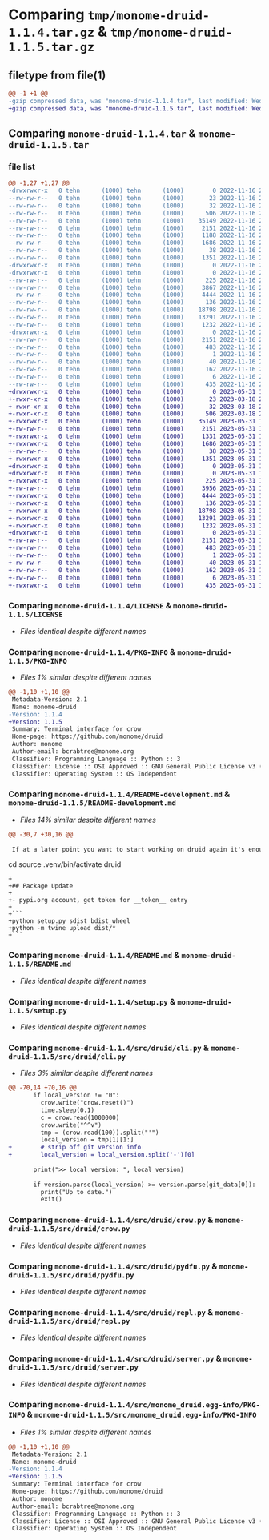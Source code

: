# Comparing `tmp/monome-druid-1.1.4.tar.gz` & `tmp/monome-druid-1.1.5.tar.gz`

## filetype from file(1)

```diff
@@ -1 +1 @@
-gzip compressed data, was "monome-druid-1.1.4.tar", last modified: Wed Nov 16 23:11:26 2022, max compression
+gzip compressed data, was "monome-druid-1.1.5.tar", last modified: Wed May 31 15:28:29 2023, max compression
```

## Comparing `monome-druid-1.1.4.tar` & `monome-druid-1.1.5.tar`

### file list

```diff
@@ -1,27 +1,27 @@
-drwxrwxr-x   0 tehn      (1000) tehn      (1000)        0 2022-11-16 23:11:26.093773 monome-druid-1.1.4/
--rw-rw-r--   0 tehn      (1000) tehn      (1000)       23 2022-11-16 23:05:18.000000 monome-druid-1.1.4/.git_archival.txt
--rw-rw-r--   0 tehn      (1000) tehn      (1000)       32 2022-11-16 23:05:18.000000 monome-druid-1.1.4/.gitattributes
--rw-rw-r--   0 tehn      (1000) tehn      (1000)      506 2022-11-16 23:05:18.000000 monome-druid-1.1.4/.gitignore
--rw-rw-r--   0 tehn      (1000) tehn      (1000)    35149 2022-11-16 23:05:18.000000 monome-druid-1.1.4/LICENSE
--rw-rw-r--   0 tehn      (1000) tehn      (1000)     2151 2022-11-16 23:11:26.093773 monome-druid-1.1.4/PKG-INFO
--rw-rw-r--   0 tehn      (1000) tehn      (1000)     1188 2022-11-16 23:05:18.000000 monome-druid-1.1.4/README-development.md
--rw-rw-r--   0 tehn      (1000) tehn      (1000)     1686 2022-11-16 23:05:18.000000 monome-druid-1.1.4/README.md
--rw-rw-r--   0 tehn      (1000) tehn      (1000)       38 2022-11-16 23:11:26.093773 monome-druid-1.1.4/setup.cfg
--rw-rw-r--   0 tehn      (1000) tehn      (1000)     1351 2022-11-16 23:05:18.000000 monome-druid-1.1.4/setup.py
-drwxrwxr-x   0 tehn      (1000) tehn      (1000)        0 2022-11-16 23:11:26.089774 monome-druid-1.1.4/src/
-drwxrwxr-x   0 tehn      (1000) tehn      (1000)        0 2022-11-16 23:11:26.093773 monome-druid-1.1.4/src/druid/
--rw-rw-r--   0 tehn      (1000) tehn      (1000)      225 2022-11-16 23:05:18.000000 monome-druid-1.1.4/src/druid/__init__.py
--rw-rw-r--   0 tehn      (1000) tehn      (1000)     3867 2022-11-16 23:05:18.000000 monome-druid-1.1.4/src/druid/cli.py
--rw-rw-r--   0 tehn      (1000) tehn      (1000)     4444 2022-11-16 23:05:18.000000 monome-druid-1.1.4/src/druid/crow.py
--rw-rw-r--   0 tehn      (1000) tehn      (1000)      136 2022-11-16 23:05:18.000000 monome-druid-1.1.4/src/druid/exceptions.py
--rw-rw-r--   0 tehn      (1000) tehn      (1000)    18798 2022-11-16 23:05:18.000000 monome-druid-1.1.4/src/druid/pydfu.py
--rw-rw-r--   0 tehn      (1000) tehn      (1000)    13291 2022-11-16 23:05:18.000000 monome-druid-1.1.4/src/druid/repl.py
--rw-rw-r--   0 tehn      (1000) tehn      (1000)     1232 2022-11-16 23:05:18.000000 monome-druid-1.1.4/src/druid/server.py
-drwxrwxr-x   0 tehn      (1000) tehn      (1000)        0 2022-11-16 23:11:26.093773 monome-druid-1.1.4/src/monome_druid.egg-info/
--rw-rw-r--   0 tehn      (1000) tehn      (1000)     2151 2022-11-16 23:11:26.000000 monome-druid-1.1.4/src/monome_druid.egg-info/PKG-INFO
--rw-rw-r--   0 tehn      (1000) tehn      (1000)      483 2022-11-16 23:11:26.000000 monome-druid-1.1.4/src/monome_druid.egg-info/SOURCES.txt
--rw-rw-r--   0 tehn      (1000) tehn      (1000)        1 2022-11-16 23:11:26.000000 monome-druid-1.1.4/src/monome_druid.egg-info/dependency_links.txt
--rw-rw-r--   0 tehn      (1000) tehn      (1000)       40 2022-11-16 23:11:26.000000 monome-druid-1.1.4/src/monome_druid.egg-info/entry_points.txt
--rw-rw-r--   0 tehn      (1000) tehn      (1000)      162 2022-11-16 23:11:26.000000 monome-druid-1.1.4/src/monome_druid.egg-info/requires.txt
--rw-rw-r--   0 tehn      (1000) tehn      (1000)        6 2022-11-16 23:11:26.000000 monome-druid-1.1.4/src/monome_druid.egg-info/top_level.txt
--rw-rw-r--   0 tehn      (1000) tehn      (1000)      435 2022-11-16 23:05:18.000000 monome-druid-1.1.4/test_ws.py
+drwxrwxr-x   0 tehn      (1000) tehn      (1000)        0 2023-05-31 15:28:29.301946 monome-druid-1.1.5/
+-rwxr-xr-x   0 tehn      (1000) tehn      (1000)       23 2023-03-18 22:28:14.000000 monome-druid-1.1.5/.git_archival.txt
+-rwxr-xr-x   0 tehn      (1000) tehn      (1000)       32 2023-03-18 22:28:14.000000 monome-druid-1.1.5/.gitattributes
+-rwxr-xr-x   0 tehn      (1000) tehn      (1000)      506 2023-03-18 22:28:14.000000 monome-druid-1.1.5/.gitignore
+-rwxrwxr-x   0 tehn      (1000) tehn      (1000)    35149 2023-05-31 15:28:19.000000 monome-druid-1.1.5/LICENSE
+-rw-rw-r--   0 tehn      (1000) tehn      (1000)     2151 2023-05-31 15:28:29.301946 monome-druid-1.1.5/PKG-INFO
+-rwxrwxr-x   0 tehn      (1000) tehn      (1000)     1331 2023-05-31 15:28:19.000000 monome-druid-1.1.5/README-development.md
+-rwxrwxr-x   0 tehn      (1000) tehn      (1000)     1686 2023-05-31 15:28:19.000000 monome-druid-1.1.5/README.md
+-rw-rw-r--   0 tehn      (1000) tehn      (1000)       38 2023-05-31 15:28:29.301946 monome-druid-1.1.5/setup.cfg
+-rwxrwxr-x   0 tehn      (1000) tehn      (1000)     1351 2023-05-31 15:28:19.000000 monome-druid-1.1.5/setup.py
+drwxrwxr-x   0 tehn      (1000) tehn      (1000)        0 2023-05-31 15:28:29.297946 monome-druid-1.1.5/src/
+drwxrwxr-x   0 tehn      (1000) tehn      (1000)        0 2023-05-31 15:28:29.297946 monome-druid-1.1.5/src/druid/
+-rwxrwxr-x   0 tehn      (1000) tehn      (1000)      225 2023-05-31 15:28:19.000000 monome-druid-1.1.5/src/druid/__init__.py
+-rw-rw-r--   0 tehn      (1000) tehn      (1000)     3956 2023-05-31 15:28:19.000000 monome-druid-1.1.5/src/druid/cli.py
+-rwxrwxr-x   0 tehn      (1000) tehn      (1000)     4444 2023-05-31 15:28:19.000000 monome-druid-1.1.5/src/druid/crow.py
+-rwxrwxr-x   0 tehn      (1000) tehn      (1000)      136 2023-05-31 15:28:19.000000 monome-druid-1.1.5/src/druid/exceptions.py
+-rwxrwxr-x   0 tehn      (1000) tehn      (1000)    18798 2023-05-31 15:28:19.000000 monome-druid-1.1.5/src/druid/pydfu.py
+-rwxrwxr-x   0 tehn      (1000) tehn      (1000)    13291 2023-05-31 15:28:19.000000 monome-druid-1.1.5/src/druid/repl.py
+-rwxrwxr-x   0 tehn      (1000) tehn      (1000)     1232 2023-05-31 15:28:19.000000 monome-druid-1.1.5/src/druid/server.py
+drwxrwxr-x   0 tehn      (1000) tehn      (1000)        0 2023-05-31 15:28:29.301946 monome-druid-1.1.5/src/monome_druid.egg-info/
+-rw-rw-r--   0 tehn      (1000) tehn      (1000)     2151 2023-05-31 15:28:29.000000 monome-druid-1.1.5/src/monome_druid.egg-info/PKG-INFO
+-rw-rw-r--   0 tehn      (1000) tehn      (1000)      483 2023-05-31 15:28:29.000000 monome-druid-1.1.5/src/monome_druid.egg-info/SOURCES.txt
+-rw-rw-r--   0 tehn      (1000) tehn      (1000)        1 2023-05-31 15:28:29.000000 monome-druid-1.1.5/src/monome_druid.egg-info/dependency_links.txt
+-rw-rw-r--   0 tehn      (1000) tehn      (1000)       40 2023-05-31 15:28:29.000000 monome-druid-1.1.5/src/monome_druid.egg-info/entry_points.txt
+-rw-rw-r--   0 tehn      (1000) tehn      (1000)      162 2023-05-31 15:28:29.000000 monome-druid-1.1.5/src/monome_druid.egg-info/requires.txt
+-rw-rw-r--   0 tehn      (1000) tehn      (1000)        6 2023-05-31 15:28:29.000000 monome-druid-1.1.5/src/monome_druid.egg-info/top_level.txt
+-rwxrwxr-x   0 tehn      (1000) tehn      (1000)      435 2023-05-31 15:28:19.000000 monome-druid-1.1.5/test_ws.py
```

### Comparing `monome-druid-1.1.4/LICENSE` & `monome-druid-1.1.5/LICENSE`

 * *Files identical despite different names*

### Comparing `monome-druid-1.1.4/PKG-INFO` & `monome-druid-1.1.5/PKG-INFO`

 * *Files 1% similar despite different names*

```diff
@@ -1,10 +1,10 @@
 Metadata-Version: 2.1
 Name: monome-druid
-Version: 1.1.4
+Version: 1.1.5
 Summary: Terminal interface for crow
 Home-page: https://github.com/monome/druid
 Author: monome
 Author-email: bcrabtree@monome.org
 Classifier: Programming Language :: Python :: 3
 Classifier: License :: OSI Approved :: GNU General Public License v3 (GPLv3)
 Classifier: Operating System :: OS Independent
```

### Comparing `monome-druid-1.1.4/README-development.md` & `monome-druid-1.1.5/README-development.md`

 * *Files 14% similar despite different names*

```diff
@@ -30,7 +30,16 @@
 
 If at a later point you want to start working on druid again it's enough to activate the virtual environment again using
 ```
 cd <directory where druid is checked out>
 source .venv/bin/activate
 druid
 ```
+
+## Package Update
+
+- pypi.org account, get token for __token__ entry
+
+```
+python setup.py sdist bdist_wheel
+python -m twine upload dist/*
+```
```

### Comparing `monome-druid-1.1.4/README.md` & `monome-druid-1.1.5/README.md`

 * *Files identical despite different names*

### Comparing `monome-druid-1.1.4/setup.py` & `monome-druid-1.1.5/setup.py`

 * *Files identical despite different names*

### Comparing `monome-druid-1.1.4/src/druid/cli.py` & `monome-druid-1.1.5/src/druid/cli.py`

 * *Files 3% similar despite different names*

```diff
@@ -70,14 +70,16 @@
       if local_version != "0":
         crow.write("crow.reset()")
         time.sleep(0.1)
         c = crow.read(1000000)
         crow.write("^^v")
         tmp = (crow.read(100)).split("'")
         local_version = tmp[1][1:]
+        # strip off git version info
+        local_version = local_version.split('-')[0]
 
       print(">> local version: ", local_version)
 
       if version.parse(local_version) >= version.parse(git_data[0]):
         print("Up to date.")
         exit()
```

### Comparing `monome-druid-1.1.4/src/druid/crow.py` & `monome-druid-1.1.5/src/druid/crow.py`

 * *Files identical despite different names*

### Comparing `monome-druid-1.1.4/src/druid/pydfu.py` & `monome-druid-1.1.5/src/druid/pydfu.py`

 * *Files identical despite different names*

### Comparing `monome-druid-1.1.4/src/druid/repl.py` & `monome-druid-1.1.5/src/druid/repl.py`

 * *Files identical despite different names*

### Comparing `monome-druid-1.1.4/src/druid/server.py` & `monome-druid-1.1.5/src/druid/server.py`

 * *Files identical despite different names*

### Comparing `monome-druid-1.1.4/src/monome_druid.egg-info/PKG-INFO` & `monome-druid-1.1.5/src/monome_druid.egg-info/PKG-INFO`

 * *Files 1% similar despite different names*

```diff
@@ -1,10 +1,10 @@
 Metadata-Version: 2.1
 Name: monome-druid
-Version: 1.1.4
+Version: 1.1.5
 Summary: Terminal interface for crow
 Home-page: https://github.com/monome/druid
 Author: monome
 Author-email: bcrabtree@monome.org
 Classifier: Programming Language :: Python :: 3
 Classifier: License :: OSI Approved :: GNU General Public License v3 (GPLv3)
 Classifier: Operating System :: OS Independent
```

